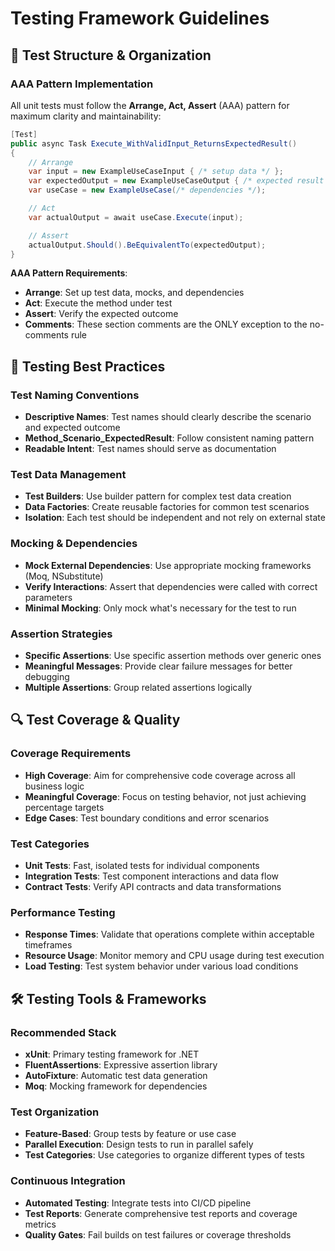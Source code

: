 # Testing Framework Guidelines

## 🧪 Test Structure & Organization

### AAA Pattern Implementation
All unit tests must follow the **Arrange, Act, Assert** (AAA) pattern for maximum clarity and maintainability:

```csharp
[Test]
public async Task Execute_WithValidInput_ReturnsExpectedResult()
{
    // Arrange
    var input = new ExampleUseCaseInput { /* setup data */ };
    var expectedOutput = new ExampleUseCaseOutput { /* expected result */ };
    var useCase = new ExampleUseCase(/* dependencies */);

    // Act
    var actualOutput = await useCase.Execute(input);

    // Assert
    actualOutput.Should().BeEquivalentTo(expectedOutput);
}
```

**AAA Pattern Requirements**:
- **Arrange**: Set up test data, mocks, and dependencies
- **Act**: Execute the method under test
- **Assert**: Verify the expected outcome
- **Comments**: These section comments are the ONLY exception to the no-comments rule

## 🎯 Testing Best Practices

### Test Naming Conventions
- **Descriptive Names**: Test names should clearly describe the scenario and expected outcome
- **Method_Scenario_ExpectedResult**: Follow consistent naming pattern
- **Readable Intent**: Test names should serve as documentation

### Test Data Management
- **Test Builders**: Use builder pattern for complex test data creation
- **Data Factories**: Create reusable factories for common test scenarios
- **Isolation**: Each test should be independent and not rely on external state

### Mocking & Dependencies
- **Mock External Dependencies**: Use appropriate mocking frameworks (Moq, NSubstitute)
- **Verify Interactions**: Assert that dependencies were called with correct parameters
- **Minimal Mocking**: Only mock what's necessary for the test to run

### Assertion Strategies
- **Specific Assertions**: Use specific assertion methods over generic ones
- **Meaningful Messages**: Provide clear failure messages for better debugging
- **Multiple Assertions**: Group related assertions logically

## 🔍 Test Coverage & Quality

### Coverage Requirements
- **High Coverage**: Aim for comprehensive code coverage across all business logic
- **Meaningful Coverage**: Focus on testing behavior, not just achieving percentage targets
- **Edge Cases**: Test boundary conditions and error scenarios

### Test Categories
- **Unit Tests**: Fast, isolated tests for individual components
- **Integration Tests**: Test component interactions and data flow
- **Contract Tests**: Verify API contracts and data transformations

### Performance Testing
- **Response Times**: Validate that operations complete within acceptable timeframes
- **Resource Usage**: Monitor memory and CPU usage during test execution
- **Load Testing**: Test system behavior under various load conditions

## 🛠️ Testing Tools & Frameworks

### Recommended Stack
- **xUnit**: Primary testing framework for .NET
- **FluentAssertions**: Expressive assertion library
- **AutoFixture**: Automatic test data generation
- **Moq**: Mocking framework for dependencies

### Test Organization
- **Feature-Based**: Group tests by feature or use case
- **Parallel Execution**: Design tests to run in parallel safely
- **Test Categories**: Use categories to organize different types of tests

### Continuous Integration
- **Automated Testing**: Integrate tests into CI/CD pipeline
- **Test Reports**: Generate comprehensive test reports and coverage metrics
- **Quality Gates**: Fail builds on test failures or coverage thresholds